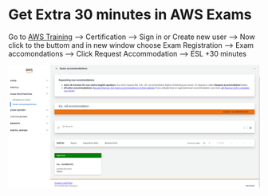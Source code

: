 # Get Extra 30 minutes in AWS Exams
Go to [AWS Training](https://www.aws.training/) --> Certification --> Sign in or Create new user --> Now click to the buttom and in new window choose Exam Registration --> Exam accomondations --> Click Request Accommodation --> ESL +30 minutes

<img src="https://github.com/MatveyGuralskiy/AWS/blob/main/Extra_Time/Screen/Screen.png?raw=true">
